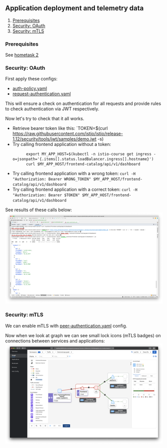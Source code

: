 ## Application deployment and telemetry data

1. [Prerequisites](#Prerequisites)
1. [Security: OAuth](#oauth)
1. [Security: mTLS](#mTLS)
   
<a name="Prerequisites"></a>
### Prerequisites
See [hometask 2](../h2/README.md)

<a name="oauth"></a>
### Security: OAuth
First apply these configs:
- [auth-policy.yaml](k8s/security/auth-policy.yaml)
- [request-authentication.yaml](k8s/security/request-authentication.yaml)

This will ensure a check on authentication for all requests and provide rules to check authentication via JWT respectively. 

Now let's try to check that it all works.

- Retrieve bearer token like this:
`TOKEN=$(curl https://raw.githubusercontent.com/istio/istio/release-1.12/security/tools/jwt/samples/demo.jwt -s)
- Try calling frontend application without a token:
  ```
        export MY_APP_HOST=$(kubectl -n istio-course get ingress -o=jsonpath='{.items[].status.loadBalancer.ingress[].hostname}')
        curl $MY_APP_HOST/frontend-catalog/api/v1/dashboard
  ```
- Try calling frontend application with a wrong token: `curl -H "Authorization: Bearer WRONG_TOKEN" $MY_APP_HOST/frontend-catalog/api/v1/dashboard`
- Try calling frontend application with a correct token: `curl -H "Authorization: Bearer $TOKEN" $MY_APP_HOST/frontend-catalog/api/v1/dashboard`


See results of these calls below:
![screenshots/JWT.png](screenshots/JWT.png)

<a name="mTLS"></a>
### Security: mTLS
We can enable mTLS with [peer-authentication.yaml](k8s/security/peer-authentication.yaml) config.

Now when we look at graph we can see small lock icons (mTLS badges) on connections between services and applications:
![screenshots/mTLS.png](screenshots/mTLS.png)

